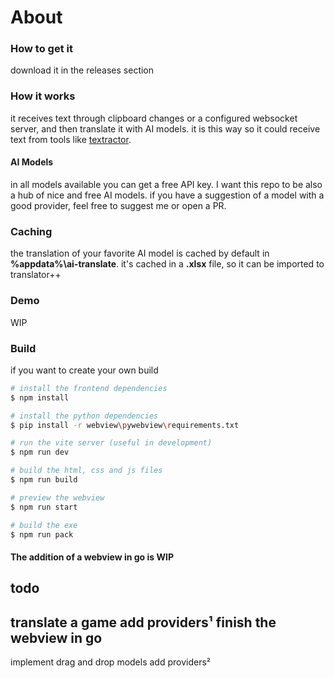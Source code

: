 # About

### How to get it
download it in the releases section

### How it works
it receives text through clipboard changes or a configured websocket server, and then translate it with AI models. it is this way so it could receive text from tools like [textractor](https://github.com/Artikash/Textractor).

#### AI Models
in all models available you can get a free API key. I want this repo to be also a hub of nice and free AI models. if you have a suggestion of a model with a good provider, feel free to suggest me or open a PR.

### Caching
the translation of your favorite AI model is cached by default in **%appdata%\ai-translate**. it's cached in a **.xlsx** file, so it can be imported to translator++

### Demo
WIP

### Build
if you want to create your own build

```bash
# install the frontend dependencies
$ npm install

# install the python dependencies
$ pip install -r webview\pywebview\requirements.txt

# run the vite server (useful in development)
$ npm run dev

# build the html, css and js files
$ npm run build

# preview the webview
$ npm run start

# build the exe
$ npm run pack
```

#### The addition of a webview in go is WIP

## todo
translate a game
add providers¹
finish the webview in go
-
implement drag and drop models
add providers²